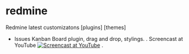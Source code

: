 # redmine
Redmine latest customizatons [plugins] [themes]
- Issues Kanban Board plugin, drag and drop, stylings.
.
Screencast at YouTube
[![Screencast at YouTube](https://img.youtube.com/vi/X7k0owE7wnc/0.jpg)](https://www.youtube.com/watch?v=X7k0owE7wnc)
.
